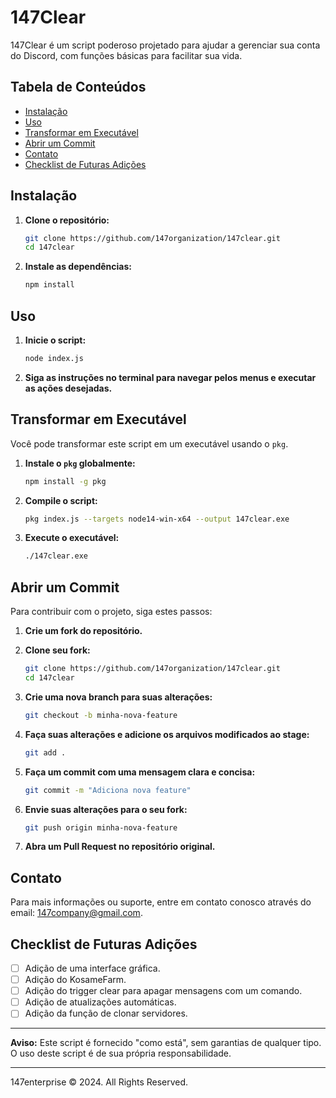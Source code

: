 # 147Clear

147Clear é um script poderoso projetado para ajudar a gerenciar sua conta do Discord, com funções básicas para facilitar sua vida.

## Tabela de Conteúdos
- [Instalação](#instalação)
- [Uso](#uso)
- [Transformar em Executável](#transformar-em-executável)
- [Abrir um Commit](#abrir-um-commit)
- [Contato](#contato)
- [Checklist de Futuras Adições](#checklist-de-futuras-adições)

## Instalação

1. **Clone o repositório:**
    ```sh
    git clone https://github.com/147organization/147clear.git
    cd 147clear
    ```

2. **Instale as dependências:**
    ```sh
    npm install
    ```

## Uso

1. **Inicie o script:**
    ```sh
    node index.js
    ```

2. **Siga as instruções no terminal para navegar pelos menus e executar as ações desejadas.**

## Transformar em Executável

Você pode transformar este script em um executável usando o `pkg`.

1. **Instale o `pkg` globalmente:**
    ```sh
    npm install -g pkg
    ```

2. **Compile o script:**
    ```sh
    pkg index.js --targets node14-win-x64 --output 147clear.exe
    ```

3. **Execute o executável:**
    ```sh
    ./147clear.exe
    ```

## Abrir um Commit

Para contribuir com o projeto, siga estes passos:

1. **Crie um fork do repositório.**
2. **Clone seu fork:**
    ```sh
    git clone https://github.com/147organization/147clear.git
    cd 147clear
    ```

3. **Crie uma nova branch para suas alterações:**
    ```sh
    git checkout -b minha-nova-feature
    ```

4. **Faça suas alterações e adicione os arquivos modificados ao stage:**
    ```sh
    git add .
    ```

5. **Faça um commit com uma mensagem clara e concisa:**
    ```sh
    git commit -m "Adiciona nova feature"
    ```

6. **Envie suas alterações para o seu fork:**
    ```sh
    git push origin minha-nova-feature
    ```

7. **Abra um Pull Request no repositório original.**

## Contato

Para mais informações ou suporte, entre em contato conosco através do email: [147company@gmail.com](mailto:147company@gmail.com).

## Checklist de Futuras Adições

- [ ] Adição de uma interface gráfica.
- [ ] Adição do KosameFarm.
- [ ] Adição do trigger clear para apagar mensagens com um comando.
- [ ] Adição de atualizações automáticas.
- [ ] Adição da função de clonar servidores.

---

**Aviso:** Este script é fornecido "como está", sem garantias de qualquer tipo. O uso deste script é de sua própria responsabilidade.

---

147enterprise © 2024. All Rights Reserved.